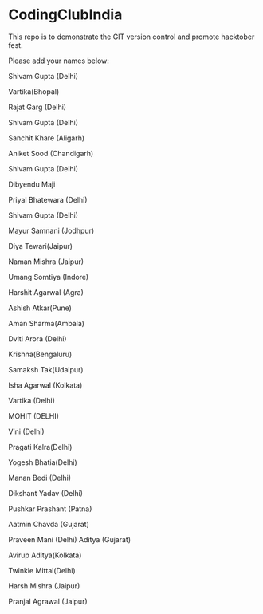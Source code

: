 # CodingClubIndia
This repo is to demonstrate the GIT version control and promote hacktober fest.


Please add your names below:

Shivam Gupta (Delhi)


Vartika(Bhopal)


Rajat Garg (Delhi)


Shivam Gupta (Delhi)


Sanchit Khare (Aligarh)


Aniket Sood (Chandigarh)


Shivam Gupta (Delhi)


Dibyendu Maji


Priyal Bhatewara (Delhi)


Shivam Gupta (Delhi)


Mayur Samnani (Jodhpur)


Diya Tewari(Jaipur)


Naman Mishra (Jaipur)


Umang Somtiya (Indore)


Harshit Agarwal (Agra)


Ashish Atkar(Pune)


Aman Sharma(Ambala)


Dviti Arora (Delhi)

Krishna(Bengaluru)


Samaksh Tak(Udaipur)


Isha Agarwal (Kolkata)


Vartika (Delhi)


MOHIT (DELHI)


Vini (Delhi)


Pragati Kalra(Delhi)

Yogesh Bhatia(Delhi)


Manan Bedi (Delhi)

Dikshant Yadav (Delhi)

Pushkar Prashant (Patna)



Aatmin Chavda (Gujarat)

Praveen Mani (Delhi)
Aditya (Gujarat)

Avirup Aditya(Kolkata)

Twinkle Mittal(Delhi)

Harsh Mishra (Jaipur)

Pranjal Agrawal (Jaipur)